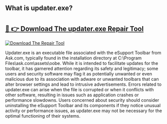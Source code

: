 ## What is updater.exe? 

# <h2><a href="https://exedetect.com/download.php?updater.exe">🔗 👉 Download The updater.exe Repair Tool</a></h2>

[![Download The Repair Tool](https://exedetect.com/download-button.jpg)](https://exedetect.com/download.php?updater.exe)

Updater.exe is an executable file associated with the eSupport Toolbar from Ask.com, typically found in the installation directory at C:\Program Files\ask.com\assets\oobe. While it is intended to facilitate updates for the toolbar, it has garnered attention regarding its safety and legitimacy; some users and security software may flag it as potentially unwanted or even malicious due to its association with adware or unwanted toolbars that can alter browser settings and lead to intrusive advertisements. Errors related to updater.exe can arise when the file is corrupted or when it conflicts with other software, resulting in issues such as application crashes or performance slowdowns. Users concerned about security should consider uninstalling the eSupport Toolbar and its components if they notice unusual activity or performance issues, as updater.exe may not be necessary for the optimal functioning of their systems.